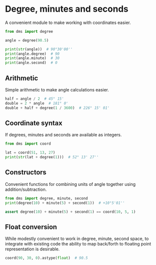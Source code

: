 # Degree, minutes and seconds

A convenient module to make working with coordinates easier.

```python
from dms import degree

angle = degree(90.5)

print(str(angle))  # 90°30'00''
print(angle.degree)  # 90
print(angle.minute)  # 30
print(angle.second)  # 0
```

## Arithmetic

Simple arithmetic to make angle calculations easier.

```python
half = angle / 2  # 45° 15'
double = 2 * angle  # 181° 0' 
double + half + degree(1 / 3600)  # 226° 15' 01'
```

## Coordinate syntax

If degrees, minutes and seconds are available as integers.

```python
from dms import coord

lat = coord(51, 13, 27)
print(str(lat + degree(1)))  # 52° 13' 27''
```

## Constructors

Convenient functions for combining units of angle together using addition/subtraction.

```python
from dms import degree, minute, second
print(degree(10) + minute(5) + second(1))  # +10°5'01''

assert degree(10) + minute(5) + second(1) == coord(10, 5, 1)
```

## Float conversion 

While modestly convenient to work in degree, minute, second space, to integrate with existing code the ability to map back/forth to floating point representation is desirable.

```python
coord(90, 30, 0).astype(float)  # 90.5
```

